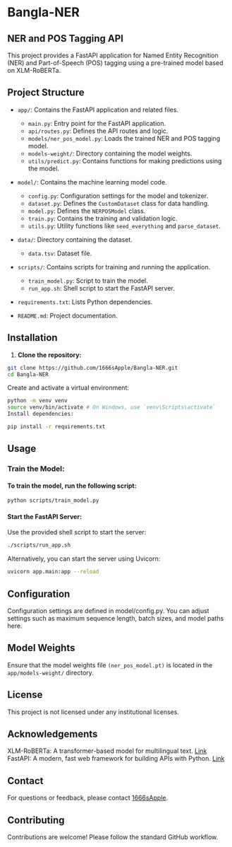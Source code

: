 # Bangla-NER

## NER and POS Tagging API

This project provides a FastAPI application for Named Entity Recognition (NER) and Part-of-Speech (POS) tagging using a pre-trained model based on XLM-RoBERTa.

## Project Structure

- `app/`: Contains the FastAPI application and related files.
  - `main.py`: Entry point for the FastAPI application.
  - `api/routes.py`: Defines the API routes and logic.
  - `models/ner_pos_model.py`: Loads the trained NER and POS tagging model.
  - `models-weight/`: Directory containing the model weights.
  - `utils/predict.py`: Contains functions for making predictions using the model.
- `model/`: Contains the machine learning model code.

  - `config.py`: Configuration settings for the model and tokenizer.
  - `dataset.py`: Defines the `CustomDataset` class for data handling.
  - `model.py`: Defines the `NERPOSModel` class.
  - `train.py`: Contains the training and validation logic.
  - `utils.py`: Utility functions like `seed_everything` and `parse_dataset`.

- `data/`: Directory containing the dataset.

  - `data.tsv`: Dataset file.

- `scripts/`: Contains scripts for training and running the application.

  - `train_model.py`: Script to train the model.
  - `run_app.sh`: Shell script to start the FastAPI server.

- `requirements.txt`: Lists Python dependencies.
- `README.md`: Project documentation.

## Installation

1. **Clone the repository:**

```bash
git clone https://github.com/1666sApple/Bangla-NER.git
cd Bangla-NER
```

Create and activate a virtual environment:

```bash
python -m venv venv
source venv/bin/activate # On Windows, use `venv\Scripts\activate`
Install dependencies:
```

```bash
pip install -r requirements.txt
```

## Usage

### Train the Model:

#### To train the model, run the following script:

```bash
python scripts/train_model.py
```

#### Start the FastAPI Server:

Use the provided shell script to start the server:

```bash
./scripts/run_app.sh
```

Alternatively, you can start the server using Uvicorn:

```bash
uvicorn app.main:app --reload
```

## Configuration

Configuration settings are defined in model/config.py. You can adjust settings such as maximum sequence length, batch sizes, and model paths here.

## Model Weights

Ensure that the model weights file `(ner_pos_model.pt)` is located in the `app/models-weight/` directory.

## License

This project is not licensed under any institutional licenses.

## Acknowledgements

XLM-RoBERTa: A transformer-based model for multilingual text. [Link](https://huggingface.co/docs/transformers/model_doc/xlm-roberta)
FastAPI: A modern, fast web framework for building APIs with Python. [Link](https://fastapi.tiangolo.com/)

## Contact

For questions or feedback, please contact [1666sApple](https://github.com/1666sApple).

## Contributing

Contributions are welcome! Please follow the standard GitHub workflow.
